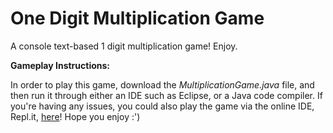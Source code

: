 # One Digit Multiplication Game

A console text-based 1 digit multiplication game! Enjoy.

**Gameplay Instructions:**

In order to play this game, download the *MultiplicationGame.java* file, and then run it through either an IDE such as Eclipse, or a Java code compiler. If you're having any issues, you could also play the game via the online IDE, Repl.it, [here](https://replit.com/@krishchopra8/One-Digit-Multiplication-Game#Main.java)! Hope you enjoy :')
